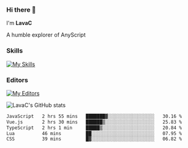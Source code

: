 ### Hi there 👋
I'm **LavaC**

A humble explorer of AnyScript

### Skills
[![My Skills](https://skillicons.dev/icons?i=js,ts,vue,nodejs,nuxtjs,astro,solidjs,tailwind)](https://skillicons.dev)

### Editors
[![My Editors](https://skillicons.dev/icons?i=neovim,vscode)](https://skillicons.dev)

![LavaC's GitHub stats](https://github-readme-stats.vercel.app/api?username=LavaCxx&show_icons=true&theme=synthwave)

<!--START_SECTION:waka-->

```txt
JavaScript   2 hrs 55 mins   ███████▓░░░░░░░░░░░░░░░░░   30.16 %
Vue.js       2 hrs 30 mins   ██████▒░░░░░░░░░░░░░░░░░░   25.83 %
TypeScript   2 hrs 1 min     █████▒░░░░░░░░░░░░░░░░░░░   20.84 %
Lua          46 mins         ██░░░░░░░░░░░░░░░░░░░░░░░   07.95 %
CSS          39 mins         █▓░░░░░░░░░░░░░░░░░░░░░░░   06.82 %
```

<!--END_SECTION:waka-->
